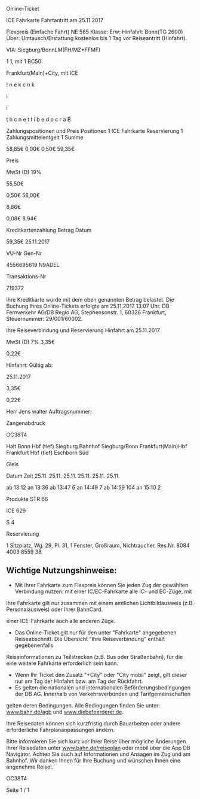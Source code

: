 Online-Ticket

ICE Fahrkarte
Fahrtantritt am 25.11.2017

Flexpreis (Einfache Fahrt)
NE 565
Klasse:
Erw:
Hinfahrt: Bonn(TG 2600)
Über:
Umtausch/Erstattung kostenlos bis 1 Tag vor Reiseantritt (Hinfahrt).

VIA: Siegburg/Bonn*LM*(FH/MZ*FFMF)

1
1, mit 1 BC50

 Frankfurt(Main)+City, mit ICE

!
n
e
k
c
n
k

i

i

t
h
c
n
e
t
t
i
b
e
d
o
c
r
a
B

Zahlungspositionen und Preis
Positionen
1
ICE Fahrkarte
Reservierung
1
Zahlungsmittelentgelt 1
Summe

58,85€
0,00€
0,50€
59,35€

Preis

MwSt (D) 19%

55,50€

0,50€
56,00€

8,86€

0,08€
8,94€

Kreditkartenzahlung
Betrag
Datum

59,35€
25.11.2017

VU-Nr
Gen-Nr

4556695619
N9ADEL

Transaktions-Nr

719372

Ihre Kreditkarte wurde mit dem oben genannten Betrag belastet. Die Buchung Ihres
Online-Tickets erfolgte am 25.11.2017 13:07 Uhr. DB Fernverkehr AG/DB Regio AG,
Stephensonstr. 1, 60326 Frankfurt, Steuernummer: 29/001/60002.

Ihre Reiseverbindung und Reservierung Hinfahrt am 25.11.2017

MwSt (D) 7%
3,35€

0,22€

Hinfahrt:
Gültig ab:

25.11.2017

3,35€

0,22€

Herr  Jens walter
Auftragsnummer:

Zangenabdruck

OC38T4

Halt
Bonn Hbf (tief)
Siegburg Bahnhof
Siegburg/Bonn
Frankfurt(Main)Hbf
Frankfurt Hbf (tief)
Eschborn Süd

Gleis

Datum Zeit
25.11.
25.11.
25.11.
25.11.
25.11.
25.11.

ab 13:12
an 13:36
ab 13:47 6
an 14:49 7
ab 14:59 104
an 15:10 2

Produkte
STR 66

ICE 629

S 4

Reservierung

1 Sitzplatz, Wg. 29, Pl. 31, 1 Fenster, Großraum,
Nichtraucher, Res.Nr. 8084 4003 8559 38

Wichtige Nutzungshinweise:
-
- Mit Ihrer Fahrkarte zum Flexpreis können Sie jeden Zug der gewählten Verbindung nutzen: mit einer IC/EC-Fahrkarte alle IC- und EC-Züge, mit

Ihre Fahrkarte gilt nur zusammen mit einem amtlichen Lichtbildausweis (z.B. Personalausweis) oder Ihrer BahnCard.

einer ICE-Fahrkarte auch alle anderen Züge.

- Das Online-Ticket gilt nur für den unter "Fahrkarte" angegebenen Reiseabschnitt. Die Übersicht "Ihre Reiseverbindung" enthält gegebenenfalls

Reiseinformationen zu Teilstrecken (z.B. Bus oder Straßenbahn), für die eine weitere Fahrkarte erforderlich sein kann.
- Wenn Ihr Ticket den Zusatz "+City" oder "City mobil" zeigt, gilt dieser nur am Tag der Hinfahrt bzw. am Tag der Rückfahrt.
- Es gelten die nationalen und internationalen Beförderungsbedingungen der DB AG. Innerhalb von Verkehrsverbünden und Tarifgemeinschaften

gelten deren Bedingungen. Alle Bedingungen finden Sie unter: www.bahn.de/agb und www.diebefoerderer.de.

Ihre Reisedaten können sich kurzfristig durch Bauarbeiten oder andere erforderliche Fahrplananpassungen ändern.

Bitte informieren Sie sich kurz vor Ihrer Reise über mögliche Änderungen Ihrer Reisedaten unter www.bahn.de/reiseplan oder mobil über die
App DB Navigator. Achten Sie auch auf Informationen und Ansagen im Zug und am Bahnhof. Wir danken Ihnen für Ihre Buchung und wünschen
Ihnen eine angenehme Reise!.

OC38T4

Seite 1 / 1


